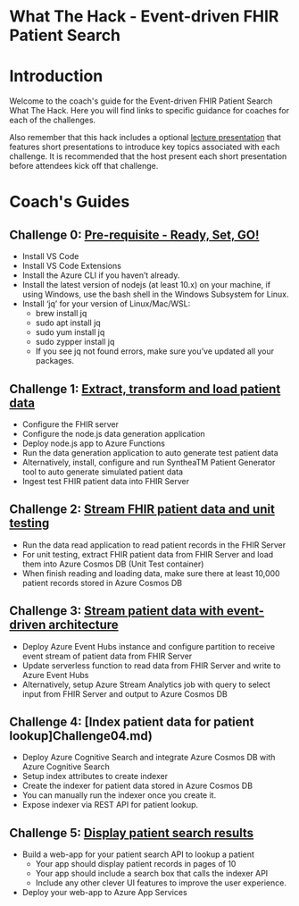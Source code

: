 # What The Hack - Event-driven FHIR Patient Search

# Introduction
Welcome to the coach's guide for the Event-driven FHIR Patient Search What The Hack. Here you will find links to specific guidance for coaches for each of the challenges.

Also remember that this hack includes a optional [lecture presentation](Lectures.pptx) that features short presentations to introduce key topics associated with each challenge. It is recommended that the host present each short presentation before attendees kick off that challenge.

# Coach's Guides
## Challenge 0: **[Pre-requisite - Ready, Set, GO!](Challege00.md)**
- Install VS Code
- Install VS Code Extensions
- Install the Azure CLI if you haven’t already.
- Install the latest version of nodejs (at least 10.x) on your machine, if using Windows, use the bash shell in the Windows Subsystem for Linux.  
- Install ‘jq’ for your version of Linux/Mac/WSL:
   - brew install jq
   - sudo apt install jq
   - sudo yum install jq
   - sudo zypper install jq
   - If you see jq not found errors, make sure you’ve updated all your packages.

## Challenge 1: **[Extract, transform and load patient data](Challenge01.md)**
- Configure the FHIR server
- Configure the node.js data generation application
- Deploy node.js app to Azure Functions
- Run the data generation application to auto generate test patient data
- Alternatively, install, configure and run SyntheaTM Patient Generator tool to auto generate simulated patient data
- Ingest test FHIR patient data into FHIR Server

 ## Challenge 2: **[Stream FHIR patient data and unit testing](Challenge02.md)**
- Run the data read application to read patient records in the FHIR Server
- For unit testing, extract FHIR patient data from FHIR Server and load them into Azure Cosmos DB (Unit Test container)
- When finish reading and loading data, make sure there at least 10,000 patient records stored in Azure Cosmos DB

## Challenge 3: **[Stream patient data with event-driven architecture](Challenge03.md)**
- Deploy Azure Event Hubs instance and configure partition to receive event stream of patient data from FHIR Server
- Update serverless function to read data from FHIR Server and write to Azure Event Hubs
- Alternatively, setup Azure Stream Analytics job with query to select input from FHIR Server and output to Azure Cosmos DB 

## Challenge 4: **[Index patient data for patient lookup]Challenge04.md)**
- Deploy Azure Cognitive Search and integrate Azure Cosmos DB with Azure Cognitive Search
- Setup index attributes to create indexer 
- Create the indexer for patient data stored in Azure Cosmos DB
- You can manually run the indexer once you create it.
- Expose indexer via REST API for patient lookup.

## Challenge 5: **[Display patient search results](Challenge05.md)**
- Build a web-app for your patient search API to lookup a patient
   - Your app should display patient records in pages of 10
   - Your app should include a search box that calls the indexer API
   - Include any other clever UI features to improve the user experience.
- Deploy your web-app to Azure App Services
